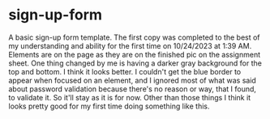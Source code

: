 # sign-up-form
A basic sign-up form template.
The first copy was completed to the best of my understanding and ability for the first time on 10/24/2023 at 1:39 AM. Elements are on the page as they are on the finished pic on the assignment sheet. One thing changed by me is having a darker gray background for the top and bottom. I think it looks better. I couldn't get the blue border to appear when focused on an element, and I ignored most of what was said about password validation because there's no reason or way, that I found, to validate it. So it'll stay as it is for now. Other than those things I think it looks pretty good for my first time doing something like this.
